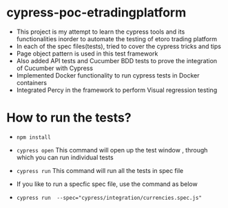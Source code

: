 # cypress-poc-etradingplatform
* This project is my attempt to learn the cypress tools and its functionalities inorder to automate the testing of etoro trading platform
* In each of the spec files(tests), tried to cover the cypress tricks and tips
* Page object pattern is used in this test framework
* Also added API tests and Cucumber BDD tests to prove the integration of Cucumber with Cypress
* Implemented Docker functionality to run cypress tests in Docker containers
* Integrated Percy in the framework to perform Visual regression testing

# How to run the tests?
* `npm install`

* `cypress open`
This command will open up the test window , through which you can run individual tests

* `cypress run`
This command will run all the tests in spec file

* If you like to run a specfic spec file, use the command as below
* `cypress run  --spec="cypress/integration/currencies.spec.js" `



